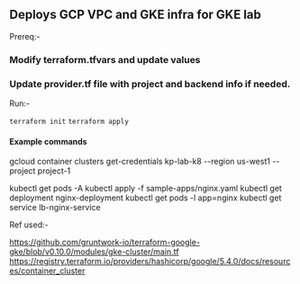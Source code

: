 
## Deploys GCP VPC and GKE infra for GKE lab 

Prereq:- 

### Modify terraform.tfvars and update values

### Update provider.tf file  with project and backend info if needed. 

Run:- 

`terraform init` 
`terraform apply`

#### Example commands

gcloud container clusters get-credentials kp-lab-k8 --region us-west1 --project project-1

kubectl get pods -A
kubectl apply -f sample-apps/nginx.yaml 
kubectl get deployment nginx-deployment
kubectl get pods -l app=nginx
kubectl get service lb-nginx-service


Ref used:- 

https://github.com/gruntwork-io/terraform-google-gke/blob/v0.10.0/modules/gke-cluster/main.tf
https://registry.terraform.io/providers/hashicorp/google/5.4.0/docs/resources/container_cluster




